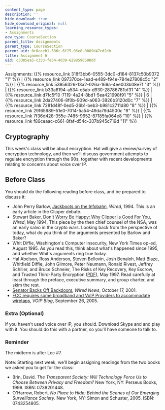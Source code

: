 ```yaml
---
content_type: page
description: ''
hide_download: true
hide_download_original: null
learning_resource_types:
- Assignments
ocw_type: CourseSection
parent_title: Assignments
parent_type: CourseSection
parent_uid: 0c0ceeb1-336c-6f25-06e8-0089d47cd2db
title: Assignment 6
uid: c3305ea5-c333-fe54-4039-6299596598dd
---
```


Assignments: {{% resource_link 318f3bb6-0555-3dc0-d184-8137c50b9372 "1" %}} | {{% resource_link 097370ce-1ead-e489-f94e-784e27808c5c "2" %}} | {{% resource_link 53956326-13a2-026a-169a-4ee003b08e7f "3" %}} | {{% resource_link b33a8194-a534-c5ab-d930-28786781bf31 "4" %}} | {{% resource_link d7fc5f10-7119-4a24-8bd1-5ea421698f91 "5" %}} | 6 | {{% resource_link 2da27406-8f0b-909d-a063-3826b3120d0c "7" %}} | {{% resource_link 7281d48f-0ed5-26b1-beb3-b981c2711d80 "8" %}} | {{% resource_link 29f65989-51e0-7014-5a54-49da79d4500c "9" %}} | {{% resource_link 7f36d428-355e-7485-9652-87185fa064e8 "10" %}} | {{% resource_link f86ceaac-c661-8faf-d54c-307b945c719d "11" %}}

Cryptography
------------

This week's class will be about encryption. Hal will give a review/survey of encryption technology, and then we'll discuss government attempts to regulate encryption through the 90s, together with recent developments relating to concerns about voice over IP.

Before Class
------------

You should do the following reading before class, and be prepared to discuss it:

*   John Perry Barlow, [Jackboots on the Infobahn](http://www.wired.com/wired/archive/2.04/privacy.barlow.html), _Wired_, 1994. This is an early article in the Clipper debate.
*   Stewart Baker, [Don't Worry Be Happy: Why Clipper Is Good For You](https://www.wired.com/1994/06/nsa-clipper/), _Wired_, May 1994, This piece by the then chief counsel of the NSA, was an early salvo in the crypto wars. Looking back from the perspective of today, what do you think of the arguments presented by Barlow and Baker?
*   Whit Diffie, Washington's Computer Insecurity, New York Times op-ed, August 1995. As you read this, think about what's happened since 1995, and whether Whit's arguments ring true today.
*   Hal Abelson, Ross Anderson, Steven Bellovin, Josh Benaloh, Matt Blaze, Whitfield Diffie, John Gilmore, Peter Neumann, Ronald Rivest, Jeffrey Schiller, and Bruce Schneier, The Risks of Key Recovery, Key Escrow, and Trusted Third-Party Encryption ([PDF](https://www.schneier.com/academic/archives/1997/04/the_risks_of_key_rec.html)), May 1997. Read carefully at least through the preface, executive summary, and group charter, and skim the rest.
*   [Senator Backs Off Backdoors](http://archive.wired.com/politics/law/news/2001/10/47635), _Wired News_, October 17, 2001.
*   [FCC requires some broadband and VoIP Providers to accommodate wiretaps](http://blog.tmcnet.com/blog/tom-keating/voip/fcc-requires-some-broadband-and-voip-providers-to-accommodate-wiretaps.asp), _VOIP Blog_, September 26, 2005.

### Extra (Optional)

If you haven't used voice over IP, you should. Download Skype and and play with it. You should do this with a partner, so you'll have someone to talk to.

### Reminder

The midterm is after Lec #7.

Note: Starting next week, we'll begin assigning readings from the two books we asked you to get for the class:

*   Brin, David. _The Transparent Society: Will Technology Force Us to Choose Between Privacy and Freedom?_ New York, NY: Perseus Books, 1999. ISBN: 0738201448.
*   O'Harrow, Robert. _No Place to Hide: Behind the Scenes of Our Emerging Surveillance Society_. New York, NY: Simon and Schuster, 2005. ISBN: 0743254805.